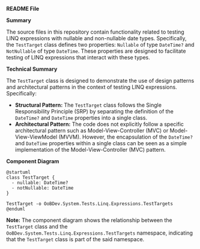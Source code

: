 **README File**

**Summary**

The source files in this repository contain functionality related to testing LINQ expressions with nullable and non-nullable date types. Specifically, the `TestTarget` class defines two properties: `Nullable` of type `DateTime?` and `NotNullable` of type `DateTime`. These properties are designed to facilitate testing of LINQ expressions that interact with these types.

**Technical Summary**

The `TestTarget` class is designed to demonstrate the use of design patterns and architectural patterns in the context of testing LINQ expressions. Specifically:

* **Structural Pattern:** The `TestTarget` class follows the Single Responsibility Principle (SRP) by separating the definition of the `DateTime?` and `DateTime` properties into a single class.
* **Architectural Pattern:** The code does not explicitly follow a specific architectural pattern such as Model-View-Controller (MVC) or Model-View-ViewModel (MVVM). However, the encapsulation of the `DateTime?` and `DateTime` properties within a single class can be seen as a simple implementation of the Model-View-Controller (MVC) pattern.

**Component Diagram**

```plantuml
@startuml
class TestTarget {
  - nullable: DateTime?
  - notNullable: DateTime
}

TestTarget -o OoBDev.System.Tests.Linq.Expressions.TestTargets
@enduml
```

**Note:** The component diagram shows the relationship between the `TestTarget` class and the `OoBDev.System.Tests.Linq.Expressions.TestTargets` namespace, indicating that the `TestTarget` class is part of the said namespace.